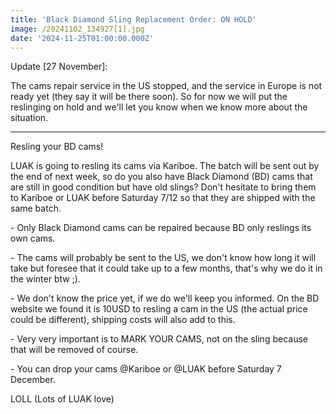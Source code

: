 ```yaml
---
title: 'Black Diamond Sling Replacement Order: ON HOLD'
image: /20241102_134927[1].jpg
date: '2024-11-25T01:00:00.000Z'
---
```


Update \[27 November]:

The cams repair service in the US stopped, and the service in Europe is not ready yet (they say it will be there soon). So for now we will put the reslinging on hold and we'll let you know when we know more about the situation.

---

Resling your BD cams!

LUAK is going to resling its cams via Kariboe. The batch will be sent out by the end of next week, so do you also have Black Diamond (BD) cams that are still in good condition but have old slings? Don't hesitate to bring them to Kariboe or LUAK before Saturday 7/12 so that they are shipped with the same batch.

\- Only Black Diamond cams can be repaired because BD only reslings its own cams.

\- The cams will probably be sent to the US, we don't know how long it will take but foresee that it could take up to a few months, that's why we do it in the winter btw ;).

\- We don't know the price yet, if we do we'll keep you informed. On the BD website we found it is 10USD to resling a cam in the US (the actual price could be different), shipping costs will also add to this.

\- Very very important is to MARK YOUR CAMS, not on the sling because that will be removed of course.

\- You can drop your cams @Kariboe or @LUAK before Saturday 7 December.

LOLL (Lots of LUAK love)
